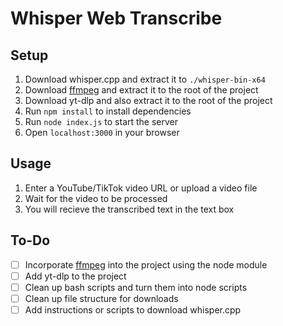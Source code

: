 # Whisper Web Transcribe

## Setup

1. Download whisper.cpp and extract it to `./whisper-bin-x64`
2. Download [ffmpeg](https://ffmpeg.org/download.html) and extract it to the root of the project
3. Download yt-dlp and also extract it to the root of the project
4. Run `npm install` to install dependencies
5. Run `node index.js` to start the server
6. Open `localhost:3000` in your browser

## Usage

1. Enter a YouTube/TikTok video URL or upload a video file
2. Wait for the video to be processed
3. You will recieve the transcribed text in the text box

## To-Do

- [ ] Incorporate [ffmpeg](https://ffmpeg.org/download.html) into the project using the node module
- [ ] Add yt-dlp to the project
- [ ] Clean up bash scripts and turn them into node scripts
- [ ] Clean up file structure for downloads
- [ ] Add instructions or scripts to download whisper.cpp